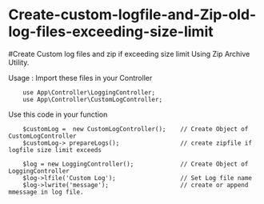 # Create-custom-logfile-and-Zip-old-log-files-exceeding-size-limit
#Create Custom log files and zip if exceeding size limit Using Zip Archive Utility.

Usage : 
Import these files in your Controller
      
        use App\Controller\LoggingController;
        use App\Controller\CustomLogController;
  
  
Use this code in your function

        $customLog =  new CustomLogController();    // Create Object of CustomLogController
        $customLog-> prepareLogs();                 // create zipfile if logfile size limit exceeds 

        $log = new LoggingController();             // Create Object of LoggingController
        $log->lfile('Custom Log');                  // Set Log file name
        $log->lwrite('message');                    // create or append mmessage in log file.
